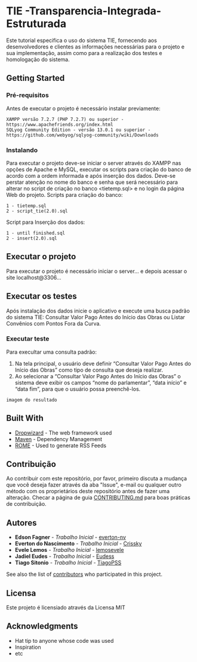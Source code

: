 # TIE -Transparencia-Integrada-Estruturada


Este tutorial especifica o uso do sistema TIE, fornecendo aos desenvolvedores e clientes as informações necessárias para o projeto e  sua implementação, assim como para a realização dos testes e homologação do sistema.


## Getting Started


### Pré-requisitos

Antes de executar o projeto é necessário instalar previamente: 

```
XAMPP versão 7.2.7 (PHP 7.2.7) ou superior - https://www.apachefriends.org/index.html
SQLyog Community Edition - versão 13.0.1 ou superior - https://github.com/webyog/sqlyog-community/wiki/Downloads
```

### Instalando

Para executar o projeto deve-se iniciar o server através do XAMPP nas opções de Apache e MySQL, executar os scripts para criação do banco  de acordo com a ordem informada e após inserção dos dados.
Deve-se perstar atenção no nome do banco e senha que será necessário para alterar no script de criação no banco <tietemp.sql> e no login da página Web do projeto.
Scripts para criação do banco:

```
1 - tietemp.sql
2 - script_tie(2.0).sql
```

Script para Inserção dos dados:

```
1 - until finished.sql
2 - insert(2.0).sql
```

## Executar o projeto

Para executar o projeto é necessário iniciar o server... e depois acessar o site localhost@3306...

## Executar os testes

Após instalação dos dados inicie o aplicativo e execute uma busca padrão do sistema TIE: Consultar Valor Pago Antes do Início das Obras ou Listar Convênios com Pontos Fora da Curva.

### Executar teste

Para execultar uma consulta padrão: 
1. Na tela principal, o usuário deve definir “Consultar Valor Pago Antes do Início das Obras” como tipo de consulta que deseja realizar.
2. Ao selecionar a “Consultar Valor Pago Antes do Início das Obras” o sistema deve exibir os campos “nome do parlamentar”, “data início” e “data fim”, para que o usuário possa preenchê-los.

```
imagem do resultado
```


## Built With

* [Dropwizard](http://www.dropwizard.io/1.0.2/docs/) - The web framework used
* [Maven](https://maven.apache.org/) - Dependency Management
* [ROME](https://rometools.github.io/rome/) - Used to generate RSS Feeds

## Contribuição

Ao contribuir com este repositório, por favor, primeiro discuta a mudança que você deseja fazer através da aba "Issue", e-mail ou qualquer outro método com os proprietários deste repositório antes de fazer uma alteração.
Checar a página de guia [CONTRIBUTING.md](https://gist.github.com/PurpleBooth/b24679402957c63ec426) para boas práticas de contribuição.


## Autores

* **Edson Fagner** - *Trabalho Inicial* - [everton-nv](https://github.com/everton-nv)
* **Everton do Nascimento** - *Trabalho Inicial* - [Crissky](https://github.com/Crissky)
* **Evele Lemos** - *Trabalho Inicial* - [lemosevele](https://github.com/lemosevele)
* **Jadiel Eudes** - *Trabalho Inicial* - [Eudess](https://github.com/Eudess)
* **Tiago Sitonio** - *Trabalho Inicial* - [TiagoPSS](https://github.com/TiagoPSS)

See also the list of [contributors](https://github.com/your/project/contributors) who participated in this project.

## Licensa

Este projeto é licensiado através da Licensa MIT

## Acknowledgments

* Hat tip to anyone whose code was used
* Inspiration
* etc

